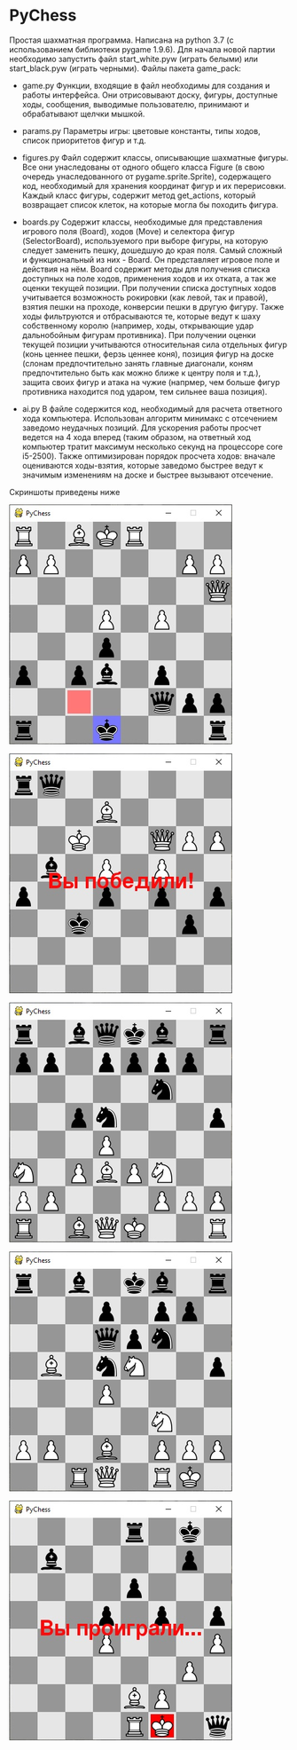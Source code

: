 # PyChess

Простая шахматная программа. Написана на python 3.7 (с использованием библиотеки pygame 1.9.6).
Для начала новой партии необходимо запустить файл start_white.pyw (играть белыми) или start_black.pyw (играть черными).
Файлы пакета game_pack:

- game.py
  Функции, входящие в файл необходимы для создания и работы интерфейса. Они отрисовывают доску, фигуры, доступные ходы, сообщения,           выводимые пользователю, принимают и обрабатывают щелчки мышкой.
- params.py
  Параметры игры: цветовые константы, типы ходов, список приоритетов фигур и т.д.
  
- figures.py
  Файл содержит классы, описывающие шахматные фигуры. Все они унаследованы от одного общего класса Figure (в свою очередь унаследованного   от pygame.sprite.Sprite), содержащего код, необходимый для хранения координат фигур и их перерисовки. Каждый класс фигуры, содержит       метод get_actions, который возвращает список клеток, на которые могла бы походить фигура.
  
- boards.py
  Содержит классы, необходимые для представления игрового поля (Board), ходов (Move) и селектора фигур (SelectorBoard), используемого при   выборе фигуры, на которую следует заменить пешку, дошедшую до края поля.
  Самый сложный и функциональный из них - Board. Он представляет игровое поле и действия на нём. Board содержит методы для получения         списка доступных на поле ходов, применения ходов и их отката, а так же оценки текущей позиции. 
  При получении списка доступных ходов учитывается возможность рокировки (как левой, так и правой), взятия пешки на проходе, конверсии       пешки в другую фигуру. Также ходы фильтруются и отбрасываются те, которые ведут к шаху собственному королю (например, ходы, открывающие   удар дальнобойным фигурам противника).
  При получении оценки текущей позиции учитываются относительная сила отдельных фигур (конь ценнее пешки, ферзь ценнее коня), позиция       фигур на доске (слонам предпочтительно занять главные диагонали, коням предпочтительно быть как можно ближе к центру поля и т.д.),         защита своих фигур и атака на чужие (напрмер, чем больше фигур противника находится под ударом, тем сильнее ваша позиция).
  
- ai.py
  В файле содержится код, необходимый для расчета ответного хода компьютера. Использован алгоритм минимакс с отсечением заведомо неудачных   позиций. Для ускорения работы просчет ведется на 4 хода вперед (таким образом, на ответный ход компьютер тратит максимум несколько         секунд на процессоре core i5-2500). Также оптимизирован порядок просчета ходов: вначале оцениваются ходы-взятия, которые заведомо         быстрее ведут к значимым изменениям на доске и быстрее вызывают отсечение.
  
Скриншоты приведены ниже

![screenshot](screen1.jpg)

![screenshot](screen2.jpg)

![screenshot](screen3.jpg)

![screenshot](screen4.jpg)

![screenshot](screen5.jpg)
